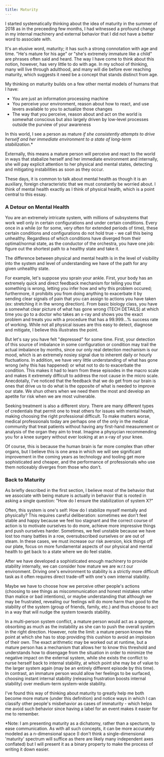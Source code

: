 ```yaml
---
title: Maturity
---
```


I started systematically thinking about the idea of maturity in the summer of 2018 as in the preceeding few months, I had witnessed a profound change in my internal machinery and external behavior that I did not have a better word to associate with.

It's an elusive word, maturity; it has such a strong connotation with age and time. "He's mature for his age" or "she's extremely immature like a child" are phrases often said and heard. The way I have come to think about this notion, however, has very little to do with age. In my school of thinking, many will live through adulthood, and many will die before ever reaching maturity, which suggests it need be a concept that stands distinct from age. 

My thinking on maturity builds on a few other mental models of humans that I have:
* You are just an information processing machine
* You perceive your environment, reason about how to react, and use levers available to you to actualize those changes
* The way that you perceive, reason about and act on the world is somewhat conscious but also largely driven by low-level processes outside the purview of your awareness

In this world, I see a person as mature _if she consistently attempts to drive herself and her immediate environment to a state of long-term stabilization_.*

Externally, this means a mature person will perceive and react to the world in ways that stabalize herself and her immediate environment and internally, she will pay explicit attention to her physical and mental states, detecting and mitigating instabilities as soon as they occur.

These days, it is common to talk about mental health as though it is an auxiliary, foreign characteristic that we must constantly be worried about. I think of mental health exactly as I think of physical health, which is a point central to this essay.

### A Detour on Mental Health

You are an extremely intricate system, with millions of subsystems that work well only in certain configurations and under certain conditions. Every once in a while (or for some, very often for extended periods of time), these certain conditions and configurations do not hold true - we call this being unhealthy. Regardless of which conditions have diverged from their optimal/normal state, as the conductor of the orchestra, you have one job: figure out the shortest path to a healthy state and take it.

The difference between physical and mental health is in the level of visibility into the system and level of understanding we have of the path for any given unhealthy state. 

For example, let's suppose you sprain your ankle. First, your body has an extremely quick and direct feedback mechanism for telling you that something is wrong, letting you infer how and why this problem occured; furthermore, it prohibits you from doing anything to exacerbate it by sending clear signals of pain that you can assign to actions you have taken (ex: stretching it in the wrong direction). From basic biology class, you have a somewhat clear picture of what has gone wrong (TECH DETAILS) at which time you go to a doctor who takes an x-ray and shows you the exact problem and treats you with a procedure that has a 99.999...% success rate of working. While not all physical issues are this easy to detect, diagnose and mitigate, I believe this illustrates the point.

But let's say you have felt "depressed" for some time. First, your detection of this source of imbalance in some configuration or condition may trail the actual imbalance by months, since our only real detection mechanism is our mood, which is an extremely nosiey signal due to inherent daily or hourly fluctuations. In addition, we have very little understanding of what has gone wrong (why this has happened) or what not to do to exacerbate the condition. This makes it had to learn from these episodes in the macro scale and makes it extremely difficult to address the root cause in the micro scale. Anecdotally, I've noticed that the feedback that we do get from our brain is ones that drive us to do what is the opposite of what is needed to improve our state. We shun others when we need them the most and develop an apetite for risk when we are most vulnerable.

Seeking treatment is also a different story. There are many different types of credentials that permit one to treat others for issues with mental health, making choosing the right professional difficult. To make matters worse, medical professionals today are perhaps one of the only in the medical community that treat patients without having any first-hand measurement or analysis of the organ they aim to treat. Imagine a physycian recommending you for a knee surgery without ever looking at an x-ray of your knee.

Of course, this is because the human brain is far more complex than other organs, but I believe this is one area in which we will see significant improvement in the coming years as technology and tooling get more sophisticated and cheaper, and the performance of professionals who use them noticeably diverges from those who don't.

### Back to Maturity

As briefly described in the first section, I believe most of the behavior that we associate with being mature is actually in behavior that is rooted in asking a single question: "How do I ensure the stabilization of system X?"

Often, this system is one's self: How do I stabilize myself mentally and physically? This requires careful deliberation: sometimes we don't feel stable and happy because we feel too stagnant and the correct course of action is to motivate ourselves to do more, achieve more impressive things and push ourselves harder. Sometimes, we feel unstable because we have lost too many battles in a row, oversubscribed ourselves or are out of steam. In these cases, we must increase our risk aversion, kick things off our plate, focus on more fundamental aspects of our physical and mental health to get back to a state where we do feel stable.

After we have developed a sophisticated enough machinery to provide stability internally, we can consider how mature we are w.r.t our environment. Driving one's environment to stability is a strictly more difficult task as it often requires direct trade-off with one's own internal stability. 

Maybe we have to choose how we perceive other people's actions (choosing to see things as miscommunication and honest mistakes rather than malice or bad intentions), or maybe understanding that although we may be frustrated, revealing our feelings will do more harm than good to the stability of the system (group of friends, family, etc.) and thus choose to act in a way that will nudge the system towards stability.

In a multi-person system conflict, a mature person would act as a sponge, obsorbing as much as the instability as she can to push the overall system in the right direction. However, note the limit: a mature person knows the point at which she has to stop providing this cushion to avoid an implosion of their own. The exact arithmetic may be worked out at runtime, but a mature person has a mechanism that allows her to know this threshold and understands how to disengage from the situation in order to minimize the negative impact on the external system, while she exists the conflict to nurse herself back to internal stability, at which point she may be of value to the larger system again (may be an entirely different episode by this time). In contrast, an immature person would allow her feelings to be surfaced, choosing instant internal stability (releasing frustration boosts internal stability) over medium-term system-wide stability.


I've found this way of thinking about maturity to greatly help me both become more mature (under this definition) and notice ways in which I can classify other people's misbehavior as cases of immaturity - which helps me avoid such behavior since having a label for an event makes it easier for me to remember.


*Note: I am presenting maturity as a dichatomy, rather than a specturm, to ease communication. As with all such concepts, it can be more accurately modeled as a n-dimensional space (I don't think a single-dimensional 'maturity' spectrum will suffice as there are likely many independent axes conflated) but I will present it as a binary property to make the process of writing it down easier.
